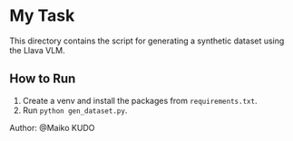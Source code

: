 # My Task
This directory contains the script for generating a synthetic dataset using the Llava VLM.

## How to Run
1. Create a venv and install the packages from `requirements.txt`.
2. Run `python gen_dataset.py`.


Author: @Maiko KUDO